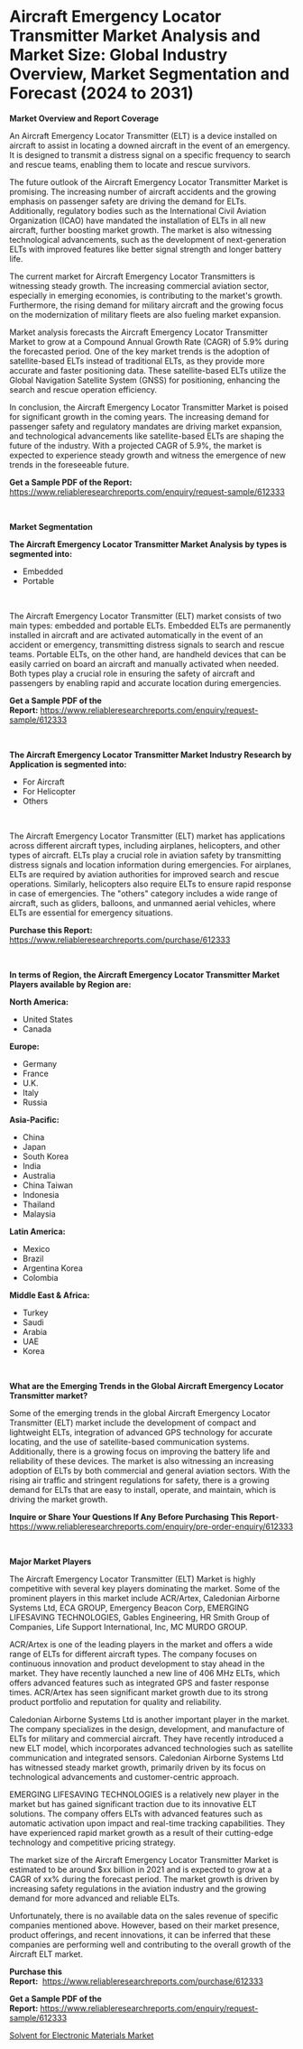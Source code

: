 <p><h1>Aircraft Emergency Locator Transmitter Market Analysis and Market Size: Global Industry Overview, Market Segmentation and Forecast (2024 to 2031)</h1></p><p><strong>Market Overview and Report Coverage</strong></p>
<p><p>An Aircraft Emergency Locator Transmitter (ELT) is a device installed on aircraft to assist in locating a downed aircraft in the event of an emergency. It is designed to transmit a distress signal on a specific frequency to search and rescue teams, enabling them to locate and rescue survivors.</p><p>The future outlook of the Aircraft Emergency Locator Transmitter Market is promising. The increasing number of aircraft accidents and the growing emphasis on passenger safety are driving the demand for ELTs. Additionally, regulatory bodies such as the International Civil Aviation Organization (ICAO) have mandated the installation of ELTs in all new aircraft, further boosting market growth. The market is also witnessing technological advancements, such as the development of next-generation ELTs with improved features like better signal strength and longer battery life.</p><p>The current market for Aircraft Emergency Locator Transmitters is witnessing steady growth. The increasing commercial aviation sector, especially in emerging economies, is contributing to the market's growth. Furthermore, the rising demand for military aircraft and the growing focus on the modernization of military fleets are also fueling market expansion.</p><p>Market analysis forecasts the Aircraft Emergency Locator Transmitter Market to grow at a Compound Annual Growth Rate (CAGR) of 5.9% during the forecasted period. One of the key market trends is the adoption of satellite-based ELTs instead of traditional ELTs, as they provide more accurate and faster positioning data. These satellite-based ELTs utilize the Global Navigation Satellite System (GNSS) for positioning, enhancing the search and rescue operation efficiency.</p><p>In conclusion, the Aircraft Emergency Locator Transmitter Market is poised for significant growth in the coming years. The increasing demand for passenger safety and regulatory mandates are driving market expansion, and technological advancements like satellite-based ELTs are shaping the future of the industry. With a projected CAGR of 5.9%, the market is expected to experience steady growth and witness the emergence of new trends in the foreseeable future.</p></p>
<p><strong>Get a Sample PDF of the Report:</strong> <a href="https://www.reliableresearchreports.com/enquiry/request-sample/612333">https://www.reliableresearchreports.com/enquiry/request-sample/612333</a></p>
<p>&nbsp;</p>
<p><strong>Market Segmentation</strong></p>
<p><strong>The Aircraft Emergency Locator Transmitter Market Analysis by types is segmented into:</strong></p>
<p><ul><li>Embedded</li><li>Portable</li></ul></p>
<p>&nbsp;</p>
<p><p>The Aircraft Emergency Locator Transmitter (ELT) market consists of two main types: embedded and portable ELTs. Embedded ELTs are permanently installed in aircraft and are activated automatically in the event of an accident or emergency, transmitting distress signals to search and rescue teams. Portable ELTs, on the other hand, are handheld devices that can be easily carried on board an aircraft and manually activated when needed. Both types play a crucial role in ensuring the safety of aircraft and passengers by enabling rapid and accurate location during emergencies.</p></p>
<p><strong>Get a Sample PDF of the Report:</strong>&nbsp;<a href="https://www.reliableresearchreports.com/enquiry/request-sample/612333">https://www.reliableresearchreports.com/enquiry/request-sample/612333</a></p>
<p>&nbsp;</p>
<p><strong>The Aircraft Emergency Locator Transmitter Market Industry Research by Application is segmented into:</strong></p>
<p><ul><li>For Aircraft</li><li>For Helicopter</li><li>Others</li></ul></p>
<p>&nbsp;</p>
<p><p>The Aircraft Emergency Locator Transmitter (ELT) market has applications across different aircraft types, including airplanes, helicopters, and other types of aircraft. ELTs play a crucial role in aviation safety by transmitting distress signals and location information during emergencies. For airplanes, ELTs are required by aviation authorities for improved search and rescue operations. Similarly, helicopters also require ELTs to ensure rapid response in case of emergencies. The "others" category includes a wide range of aircraft, such as gliders, balloons, and unmanned aerial vehicles, where ELTs are essential for emergency situations.</p></p>
<p><strong>Purchase this Report:</strong>&nbsp; <a href="https://www.reliableresearchreports.com/purchase/612333">https://www.reliableresearchreports.com/purchase/612333</a></p>
<p>&nbsp;</p>
<p><strong>In terms of Region, the Aircraft Emergency Locator Transmitter Market Players available by Region are:</strong></p>
<p>
    <p> <strong> North America: </strong>
        <ul>
            <li>United States</li>
            <li>Canada</li>
        </ul>
        </p> 
    <p> <strong> Europe: </strong>
        <ul>
            <li>Germany</li>
            <li>France</li>
            <li>U.K.</li>
            <li>Italy</li>
            <li>Russia</li>
        </ul>
        </p> 
    <p> <strong> Asia-Pacific: </strong>
        <ul>
            <li>China</li>
            <li>Japan</li>
            <li>South Korea</li>
            <li>India</li>
            <li>Australia</li>
            <li>China Taiwan</li>
            <li>Indonesia</li>
            <li>Thailand</li>
            <li>Malaysia</li>
        </ul>
        </p> 
    <p> <strong> Latin America: </strong>
        <ul>
            <li>Mexico</li>
            <li>Brazil</li>
            <li>Argentina Korea</li>
            <li>Colombia</li>
        </ul>
        </p> 
    <p> <strong> Middle East & Africa: </strong>
        <ul>
            <li>Turkey</li>
            <li>Saudi</li>
            <li>Arabia</li>
            <li>UAE</li>
            <li>Korea</li>
        </ul>
    </p>
    </p>
<p>&nbsp;</p>
<p><strong>What are the Emerging Trends in the Global Aircraft Emergency Locator Transmitter market?</strong></p>
<p><p>Some of the emerging trends in the global Aircraft Emergency Locator Transmitter (ELT) market include the development of compact and lightweight ELTs, integration of advanced GPS technology for accurate locating, and the use of satellite-based communication systems. Additionally, there is a growing focus on improving the battery life and reliability of these devices. The market is also witnessing an increasing adoption of ELTs by both commercial and general aviation sectors. With the rising air traffic and stringent regulations for safety, there is a growing demand for ELTs that are easy to install, operate, and maintain, which is driving the market growth.</p></p>
<p><strong>Inquire or Share Your Questions If Any Before Purchasing This Report</strong>- <a href="https://www.reliableresearchreports.com/enquiry/pre-order-enquiry/612333">https://www.reliableresearchreports.com/enquiry/pre-order-enquiry/612333</a></p>
<p>&nbsp;</p>
<p><strong>Major Market Players</strong></p>
<p><p>The Aircraft Emergency Locator Transmitter (ELT) Market is highly competitive with several key players dominating the market. Some of the prominent players in this market include ACR/Artex, Caledonian Airborne Systems Ltd, ECA GROUP, Emergency Beacon Corp, EMERGING LIFESAVING TECHNOLOGIES, Gables Engineering, HR Smith Group of Companies, Life Support International, Inc, MC MURDO GROUP.</p><p>ACR/Artex is one of the leading players in the market and offers a wide range of ELTs for different aircraft types. The company focuses on continuous innovation and product development to stay ahead in the market. They have recently launched a new line of 406 MHz ELTs, which offers advanced features such as integrated GPS and faster response times. ACR/Artex has seen significant market growth due to its strong product portfolio and reputation for quality and reliability.</p><p>Caledonian Airborne Systems Ltd is another important player in the market. The company specializes in the design, development, and manufacture of ELTs for military and commercial aircraft. They have recently introduced a new ELT model, which incorporates advanced technologies such as satellite communication and integrated sensors. Caledonian Airborne Systems Ltd has witnessed steady market growth, primarily driven by its focus on technological advancements and customer-centric approach.</p><p>EMERGING LIFESAVING TECHNOLOGIES is a relatively new player in the market but has gained significant traction due to its innovative ELT solutions. The company offers ELTs with advanced features such as automatic activation upon impact and real-time tracking capabilities. They have experienced rapid market growth as a result of their cutting-edge technology and competitive pricing strategy.</p><p>The market size of the Aircraft Emergency Locator Transmitter Market is estimated to be around $xx billion in 2021 and is expected to grow at a CAGR of xx% during the forecast period. The market growth is driven by increasing safety regulations in the aviation industry and the growing demand for more advanced and reliable ELTs.</p><p>Unfortunately, there is no available data on the sales revenue of specific companies mentioned above. However, based on their market presence, product offerings, and recent innovations, it can be inferred that these companies are performing well and contributing to the overall growth of the Aircraft ELT market.</p></p>
<p><strong>Purchase this Report:</strong>&nbsp;&nbsp;<a href="https://www.reliableresearchreports.com/purchase/612333">https://www.reliableresearchreports.com/purchase/612333</a></p>
<p></p>
<p><strong>Get a Sample PDF of the Report:</strong>&nbsp;<a href="https://www.reliableresearchreports.com/enquiry/request-sample/612333">https://www.reliableresearchreports.com/enquiry/request-sample/612333</a></p>
<p><p><a href="https://issuu.com/reportprime-2/docs/solvent-for-electronic-materials-market-size-2030.">Solvent for Electronic Materials Market</a></p></p>